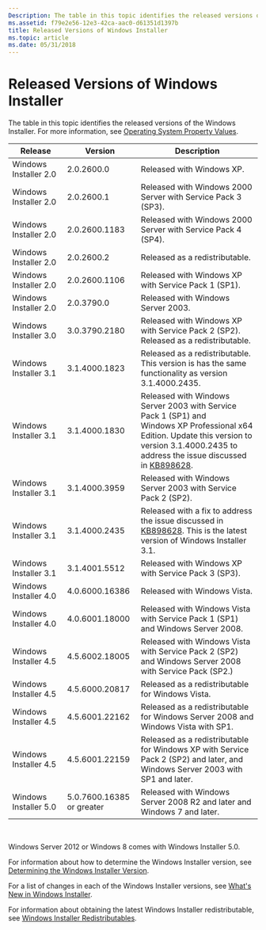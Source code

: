 ```yaml
---
Description: The table in this topic identifies the released versions of the Windows Installer. For more information, see Operating System Property Values.
ms.assetid: f79e2e56-12e3-42ca-aac0-d61351d1397b
title: Released Versions of Windows Installer
ms.topic: article
ms.date: 05/31/2018
---
```


# Released Versions of Windows Installer

The table in this topic identifies the released versions of the Windows Installer. For more information, see [Operating System Property Values](operating-system-property-values.md).



| Release               | Version                   | Description                                                                                                                                                                                                                                     |
|-----------------------|---------------------------|-------------------------------------------------------------------------------------------------------------------------------------------------------------------------------------------------------------------------------------------------|
| Windows Installer 2.0 | 2.0.2600.0                | Released with Windows XP.                                                                                                                                                                                                                       |
| Windows Installer 2.0 | 2.0.2600.1                | Released with Windows 2000 Server with Service Pack 3 (SP3).                                                                                                                                                                                    |
| Windows Installer 2.0 | 2.0.2600.1183             | Released with Windows 2000 Server with Service Pack 4 (SP4).                                                                                                                                                                                    |
| Windows Installer 2.0 | 2.0.2600.2                | Released as a redistributable.                                                                                                                                                                                                                  |
| Windows Installer 2.0 | 2.0.2600.1106             | Released with Windows XP with Service Pack 1 (SP1).                                                                                                                                                                                             |
| Windows Installer 2.0 | 2.0.3790.0                | Released with Windows Server 2003.                                                                                                                                                                                                              |
| Windows Installer 3.0 | 3.0.3790.2180             | Released with Windows XP with Service Pack 2 (SP2). Released as a redistributable.                                                                                                                                                              |
| Windows Installer 3.1 | 3.1.4000.1823             | Released as a redistributable. This version is has the same functionality as version 3.1.4000.2435.                                                                                                                                             |
| Windows Installer 3.1 | 3.1.4000.1830             | Released with Windows Server 2003 with Service Pack 1 (SP1) and Windows XP Professional x64 Edition. Update this version to version 3.1.4000.2435 to address the issue discussed in [KB898628](/archive/blogs/windows_installer_team/). |
| Windows Installer 3.1 | 3.1.4000.3959             | Released with Windows Server 2003 with Service Pack 2 (SP2).                                                                                                                                                                                    |
| Windows Installer 3.1 | 3.1.4000.2435             | Released with a fix to address the issue discussed in [KB898628](/archive/blogs/windows_installer_team/). This is the latest version of Windows Installer 3.1.                                                                          |
| Windows Installer 3.1 | 3.1.4001.5512             | Released with Windows XP with Service Pack 3 (SP3).                                                                                                                                                                                             |
| Windows Installer 4.0 | 4.0.6000.16386            | Released with Windows Vista.                                                                                                                                                                                                                    |
| Windows Installer 4.0 | 4.0.6001.18000            | Released with Windows Vista with Service Pack 1 (SP1) and Windows Server 2008.                                                                                                                                                                  |
| Windows Installer 4.5 | 4.5.6002.18005            | Released with Windows Vista with Service Pack 2 (SP2) and Windows Server 2008 with Service Pack (SP2.)                                                                                                                                          |
| Windows Installer 4.5 | 4.5.6000.20817            | Released as a redistributable for Windows Vista.                                                                                                                                                                                                |
| Windows Installer 4.5 | 4.5.6001.22162            | Released as a redistributable for Windows Server 2008 and Windows Vista with SP1.                                                                                                                                                               |
| Windows Installer 4.5 | 4.5.6001.22159            | Released as a redistributable for Windows XP with Service Pack 2 (SP2) and later, and Windows Server 2003 with SP1 and later.                                                                                                                   |
| Windows Installer 5.0 | 5.0.7600.16385 or greater | Released with Windows Server 2008 R2 and later and Windows 7 and later.                                                                                                                                                                         |



 

Windows Server 2012 or Windows 8 comes with Windows Installer 5.0.

For information about how to determine the Windows Installer version, see [Determining the Windows Installer Version](determining-the-windows-installer-version.md).

For a list of changes in each of the Windows Installer versions, see [What's New in Windows Installer](what-s-new-in-windows-installer.md).

For information about obtaining the latest Windows Installer redistributable, see [Windows Installer Redistributables](windows-installer-redistributables.md).

 

 